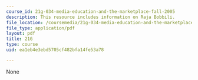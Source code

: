 ```yaml
---
course_id: 21g-034-media-education-and-the-marketplace-fall-2005
description: This resource includes information on Raja Bobbili.
file_location: /coursemedia/21g-034-media-education-and-the-marketplace-fall-2005/ea1eb4e3ebd5705cf482bfa14fe53a78_MIT21G_034F05_wsisrajabobb.pdf
file_type: application/pdf
layout: pdf
title: 21G
type: course
uid: ea1eb4e3ebd5705cf482bfa14fe53a78

---
```

None